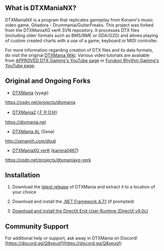 ## What is DTXManiaNX?
DTXManiaNX is a program that replicates gameplay from Konami's music video game, Gitadora - Drummania/GuitarFreaks. This project was forked from the DTXManiaXG verK SVN repository. It processes DTX files (including older formats such as BMS/BME or GDA/G2D) and allows playing of custom created charts with a use of a game, keyboard or MIDI controller.

For more information regarding creation of DTX files and its data formats, do visit the original [DTXMania Wiki](https://osdn.net/projects/dtxmania/wiki/DTX%20data%20format). Various video tutorials are available from [APPROVED DTX Gaming's YouTube page](https://youtu.be/9GlSk62pgGw) or [
Furukon Rhythm Gaming's YouTube page](https://www.youtube.com/playlist?list=PLFMMCK3E7OpuVfoAO1AoYxZbKy9Ll9zhj).

## Original and Ongoing Forks
* [DTXMania](https://osdn.net/projects/dtxmania) (yyagi)

https://osdn.net/projects/dtxmania

* [DTXMania2](https://dtxmania.net) ([ＦＲＯＭ](https://github.com/DTXMania))

https://dtxmania.net

* [DTXMania AL](http://senamih.com/dtxal) (Sena)

http://senamih.com/dtxal

* [DTXManiaXG verK](https://osdn.net/projects/dtxmaniaxg-verk) ([kairera0467](https://github.com/kairera0467))

https://osdn.net/projects/dtxmaniaxg-verk

## Installation
1. Download the [latest release](https://github.com/limyz/DTXmaniaXG/releases) of DTXMania and extract it to a location of your choice

2. Download and install the [.NET Framework 4.7.1](https://dotnet.microsoft.com/download/dotnet-framework/net471) (if prompted)

3. [Download and install the DirectX End-User Runtime (DirectX v9.0c)](https://www.microsoft.com/en-us/download/details.aspx?displaylang=en&id=35)

## Community Support
For additional help or support, ask away in DTXMania on Discord! 
[https://discord.gg/Q8xeugf](https://discord.gg/Q8xeugf)
